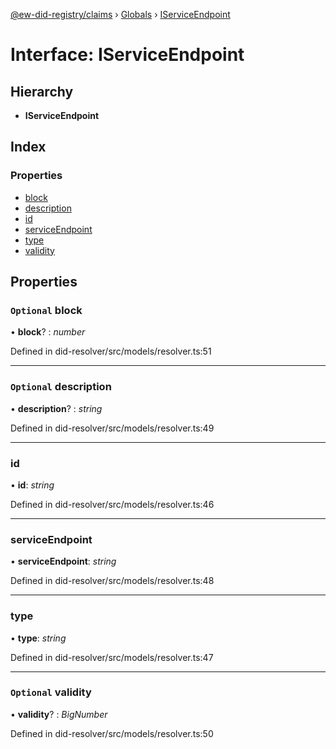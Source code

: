 [@ew-did-registry/claims](../README.md) › [Globals](../globals.md) › [IServiceEndpoint](iserviceendpoint.md)

# Interface: IServiceEndpoint

## Hierarchy

* **IServiceEndpoint**

## Index

### Properties

* [block](iserviceendpoint.md#optional-block)
* [description](iserviceendpoint.md#optional-description)
* [id](iserviceendpoint.md#id)
* [serviceEndpoint](iserviceendpoint.md#serviceendpoint)
* [type](iserviceendpoint.md#type)
* [validity](iserviceendpoint.md#optional-validity)

## Properties

### `Optional` block

• **block**? : *number*

Defined in did-resolver/src/models/resolver.ts:51

___

### `Optional` description

• **description**? : *string*

Defined in did-resolver/src/models/resolver.ts:49

___

###  id

• **id**: *string*

Defined in did-resolver/src/models/resolver.ts:46

___

###  serviceEndpoint

• **serviceEndpoint**: *string*

Defined in did-resolver/src/models/resolver.ts:48

___

###  type

• **type**: *string*

Defined in did-resolver/src/models/resolver.ts:47

___

### `Optional` validity

• **validity**? : *BigNumber*

Defined in did-resolver/src/models/resolver.ts:50
